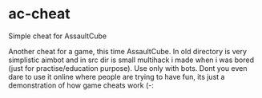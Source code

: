 # ac-cheat
Simple cheat for AssaultCube

Another cheat for a game, this time AssaultCube. In old directory is very simplistic aimbot and in src dir is small multihack i made when i was bored (just for practise/education purpose). Use only with bots. Dont you even dare to use it online where people are trying to have fun, its just a demonstration of how game cheats work (-:
